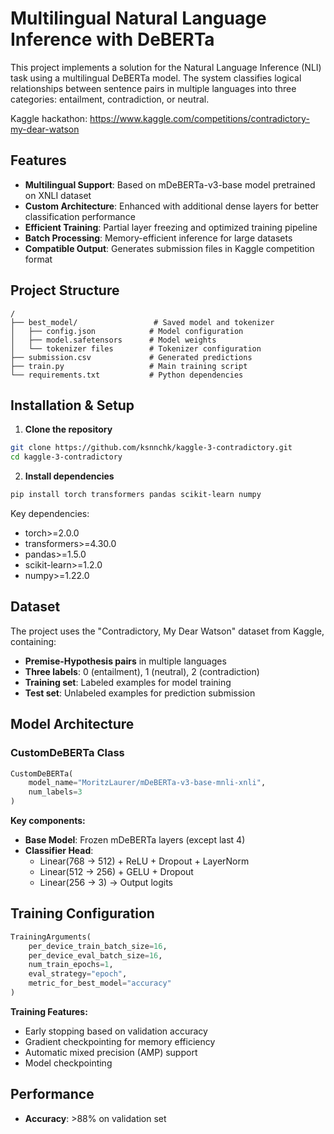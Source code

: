 # Multilingual Natural Language Inference with DeBERTa

This project implements a solution for the Natural Language Inference (NLI) task using a multilingual DeBERTa model. The system classifies logical relationships between sentence pairs in multiple languages into three categories: entailment, contradiction, or neutral.

Kaggle hackathon: https://www.kaggle.com/competitions/contradictory-my-dear-watson

## Features

- **Multilingual Support**: Based on mDeBERTa-v3-base model pretrained on XNLI dataset
- **Custom Architecture**: Enhanced with additional dense layers for better classification performance
- **Efficient Training**: Partial layer freezing and optimized training pipeline
- **Batch Processing**: Memory-efficient inference for large datasets
- **Compatible Output**: Generates submission files in Kaggle competition format

## Project Structure

```
/
├── best_model/                 # Saved model and tokenizer
│   ├── config.json            # Model configuration
│   ├── model.safetensors      # Model weights
│   └── tokenizer files        # Tokenizer configuration
├── submission.csv             # Generated predictions
├── train.py                   # Main training script
└── requirements.txt           # Python dependencies
```

## Installation & Setup

1. **Clone the repository**
```bash
git clone https://github.com/ksnnchk/kaggle-3-contradictory.git
cd kaggle-3-contradictory
```

2. **Install dependencies**
```bash
pip install torch transformers pandas scikit-learn numpy
```

Key dependencies:
- torch>=2.0.0
- transformers>=4.30.0
- pandas>=1.5.0
- scikit-learn>=1.2.0
- numpy>=1.22.0

## Dataset

The project uses the "Contradictory, My Dear Watson" dataset from Kaggle, containing:

- **Premise-Hypothesis pairs** in multiple languages
- **Three labels**: 0 (entailment), 1 (neutral), 2 (contradiction)
- **Training set**: Labeled examples for model training
- **Test set**: Unlabeled examples for prediction submission

## Model Architecture

### CustomDeBERTa Class
```python
CustomDeBERTa(
    model_name="MoritzLaurer/mDeBERTa-v3-base-mnli-xnli",
    num_labels=3
)
```

**Key components:**
- **Base Model**: Frozen mDeBERTa layers (except last 4)
- **Classifier Head**: 
  - Linear(768 → 512) + ReLU + Dropout + LayerNorm
  - Linear(512 → 256) + GELU + Dropout
  - Linear(256 → 3) → Output logits

## Training Configuration

```python
TrainingArguments(
    per_device_train_batch_size=16,
    per_device_eval_batch_size=16,
    num_train_epochs=1,
    eval_strategy="epoch",
    metric_for_best_model="accuracy"
)
```

**Training Features:**
- Early stopping based on validation accuracy
- Gradient checkpointing for memory efficiency
- Automatic mixed precision (AMP) support
- Model checkpointing

## Performance

- **Accuracy**: >88% on validation set
